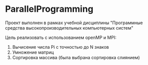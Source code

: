 # ParallelProgramming

Проект выполнен в рамках учебной дисциплины "Программные средства высокопроизводительных компьютерных систем"

Цель реализовать с использованием openMP и MPI:

1. Вычисение числа Pi с точностью до N знаков
2. Умножение матриц
3. Сортировка массива (была выбрана сортировка слиянием)
